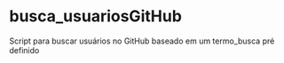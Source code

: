# busca_usuariosGitHub
Script para buscar usuários no GitHub baseado em um termo_busca pré definido
